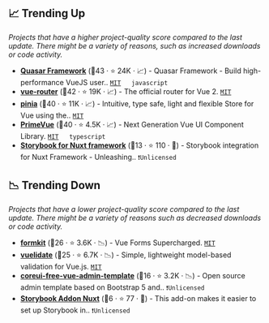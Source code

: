 ## 📈 Trending Up

_Projects that have a higher project-quality score compared to the last update. There might be a variety of reasons, such as increased downloads or code activity._

- <b><a href="https://github.com/quasarframework/quasar">Quasar Framework</a></b> (🥇43 ·  ⭐ 24K · 📈) - Quasar Framework - Build high-performance VueJS user.. <code><a href="http://bit.ly/34MBwT8">MIT</a></code> <code><img src="https://img.shields.io/badge/Vue-3-green.svg" style="display:inline;" width="13" height="13"></code> <code>javascript</code>
- <b><a href="https://github.com/vuejs/vue-router">vue-router</a></b> (🥇42 ·  ⭐ 19K · 📈) - The official router for Vue 2. <code><a href="http://bit.ly/34MBwT8">MIT</a></code> <code><img src="https://img.shields.io/badge/Vue-2-green.svg" style="display:inline;" width="13" height="13"></code>
- <b><a href="https://github.com/vuejs/pinia">pinia</a></b> (🥈40 ·  ⭐ 11K · 📈) - Intuitive, type safe, light and flexible Store for Vue using the.. <code><a href="http://bit.ly/34MBwT8">MIT</a></code> <code><img src="https://img.shields.io/badge/Vue-3-green.svg" style="display:inline;" width="13" height="13"></code>
- <b><a href="https://github.com/primefaces/primevue">PrimeVue</a></b> (🥈40 ·  ⭐ 4.5K · 📈) - Next Generation Vue UI Component Library. <code><a href="http://bit.ly/34MBwT8">MIT</a></code> <code><img src="https://img.shields.io/badge/Vue-3-green.svg" style="display:inline;" width="13" height="13"></code> <code>typescript</code>
- <b><a href="https://github.com/storybook-vue/storybook-nuxt">Storybook for Nuxt framework</a></b> (🥉13 ·  ⭐ 110 · 🐣) - Storybook integration for Nuxt Framework - Unleashing.. <code>❗Unlicensed</code>

## 📉 Trending Down

_Projects that have a lower project-quality score compared to the last update. There might be a variety of reasons such as decreased downloads or code activity._

- <b><a href="https://github.com/formkit/formkit">formkit</a></b> (🥈26 ·  ⭐ 3.6K · 📉) - Vue Forms Supercharged. <code><a href="http://bit.ly/34MBwT8">MIT</a></code>
- <b><a href="https://github.com/vuelidate/vuelidate">vuelidate</a></b> (🥉25 ·  ⭐ 6.7K · 📉) - Simple, lightweight model-based validation for Vue.js. <code><a href="http://bit.ly/34MBwT8">MIT</a></code>
- <b><a href="https://github.com/coreui/coreui-free-vue-admin-template">coreui-free-vue-admin-template</a></b> (🥉16 ·  ⭐ 3.2K · 📉) - Open source admin template based on Bootstrap 5 and.. <code>❗Unlicensed</code> <code><img src="https://img.shields.io/badge/Vue-3-green.svg" style="display:inline;" width="13" height="13"></code> <code><img src="https://getbootstrap.com/docs/5.0/assets/img/favicons/favicon-32x32.png" style="display:inline;" width="13" height="13"></code>
- <b><a href="https://github.com/hirotaka/storybook-addon-nuxt">Storybook Addon Nuxt</a></b> (🥉6 ·  ⭐ 77 · 🐣) - This add-on makes it easier to set up Storybook in.. <code>❗Unlicensed</code>

